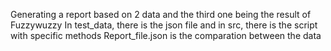 Generating a report based on 2 data and the third one being the result of Fuzzywuzzy
In test_data, there is the json file and in src, there is the script with specific methods
Report_file.json is the comparation between the data